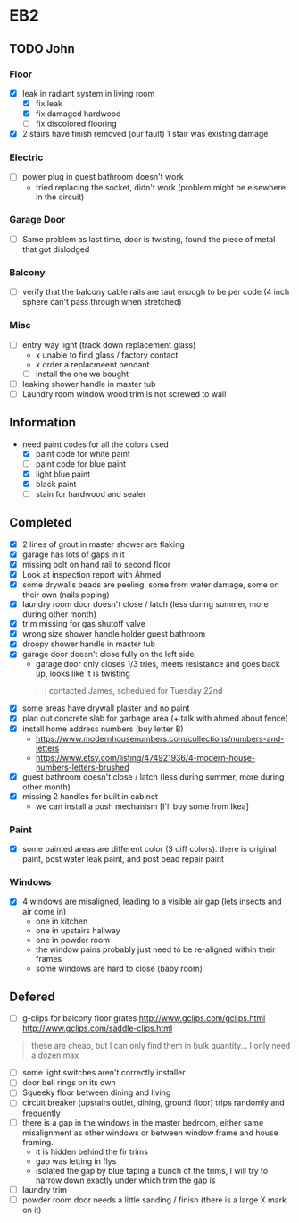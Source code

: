 # EB2

## TODO John

### Floor
- [x] leak in radiant system in living room
  - [x] fix leak
  - [x] fix damaged hardwood
  - [ ] fix discolored flooring
- [x] 2 stairs have finish removed (our fault) 1 stair was existing damage

### Electric
- [ ] power plug in guest bathroom doesn't work
  - tried replacing the socket, didn't work (problem might be elsewhere in the circuit)

### Garage Door
- [ ] Same problem as last time, door is twisting, found the piece of metal that got dislodged

### Balcony
- [ ] verify that the balcony cable rails are taut enough to be per code (4 inch sphere can't pass through when stretched)

### Misc
- [ ] entry way light (track down replacement glass)
  - x unable to find glass / factory contact
  - x order a replacmeent pendant
  - [ ] install the one we bought
- [ ] leaking shower handle in master tub
- [ ] Laundry room window wood trim is not screwed to wall

## Information
- need paint codes for all the colors used
  - [x] paint code for white paint
  - [ ] paint code for blue paint
  - [x] light blue paint
  - [x] black paint
  - [ ] stain for hardwood and sealer

## Completed
- [x] 2 lines of grout in master shower are flaking
- [x] garage has lots of gaps in it
- [x] missing bolt on hand rail to second floor
- [x] Look at inspection report with Ahmed
- [x] some drywalls beads are peeling, some from water damage, some on their own (nails poping)
- [x] laundry room door doesn't close / latch (less during summer, more during other month)
- [x] trim missing for gas shutoff valve
- [x] wrong size shower handle holder guest bathroom
- [x] droopy shower handle in master tub
- [x] garage door doesn't close fully on the left side
  - garage door only closes 1/3 tries, meets resistance and goes back up, looks like it is twisting
  > I contacted James, scheduled for Tuesday 22nd
- [x] some areas have drywall plaster and no paint
- [x] plan out concrete slab for garbage area (+ talk with ahmed about fence)
- [x] install home address numbers (buy letter B)
  - https://www.modernhousenumbers.com/collections/numbers-and-letters
  - https://www.etsy.com/listing/474921936/4-modern-house-numbers-letters-brushed
- [x] guest bathroom doesn't close / latch (less during summer, more during other month)
- [x] missing 2 handles for built in cabinet
  - we can install a push mechanism [I'll buy some from Ikea]
  
### Paint
- [x] some painted areas are different color (3 diff colors). there is original paint, post water leak paint, and post bead repair paint

### Windows
- [x] 4 windows are misaligned, leading to a visible air gap (lets insects and air come in)
  - one in kitchen
  - one in upstairs hallway
  - one in powder room
  - the window pains probably just need to be re-aligned within their frames
  - some windows are hard to close (baby room)
  
## Defered
- [ ] g-clips for balcony floor grates
http://www.gclips.com/gclips.html
http://www.gclips.com/saddle-clips.html
> these are cheap, but I can only find them in bulk quantity... I only need a dozen max
- [ ] some light switches aren't correctly installer
- [ ] door bell rings on its own
- [ ] Squeeky floor between dining and living
- [ ] circuit breaker (upstairs outlet, dining, ground floor) trips randomly and frequently
- [ ] there is a gap in the windows in the master bedroom, either same misalignment as other windows or between window frame and house framing.
  - it is hidden behind the fir trims
  - gap was letting in flys
  - isolated the gap by blue taping a bunch of the trims, I will try to narrow down exactly under which trim the gap is
- [ ] laundry trim
- [ ] powder room door needs a little sanding / finish (there is a large X mark on it)
